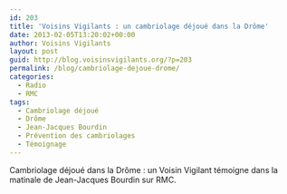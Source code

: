 ```yaml
---
id: 203
title: 'Voisins Vigilants : un cambriolage déjoué dans la Drôme'
date: 2013-02-05T13:20:02+00:00
author: Voisins Vigilants
layout: post
guid: http://blog.voisinsvigilants.org/?p=203
permalink: /blog/cambriolage-dejoue-drome/
categories:
  - Radio
  - RMC
tags:
  - Cambriolage déjoué
  - Drôme
  - Jean-Jacques Bourdin
  - Prévention des cambriolages
  - Témoignage
---
```

Cambriolage déjoué dans la Drôme : un Voisin Vigilant témoigne dans la matinale de Jean-Jacques Bourdin sur RMC.